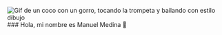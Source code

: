 ![Gif de un coco con un gorro, tocando la trompeta y bailando con estilo dibujo](https://i.imgur.com/eJ6DZtz.gif) ### Hola, mi nombre es Manuel Medina 👋

<!--
**Cocotterooo/Cocotterooo** is a ✨ _special_ ✨ repository because its `README.md` (this file) appears on your GitHub profile.

Here are some ideas to get you started:

- 🔭 I’m currently working on ...
- 🌱 I’m currently learning ...
- 👯 I’m looking to collaborate on ...
- 🤔 I’m looking for help with ...
- 💬 Ask me about ...
- 📫 How to reach me: ...
- 😄 Pronouns: ...
- ⚡ Fun fact: ...
-->
